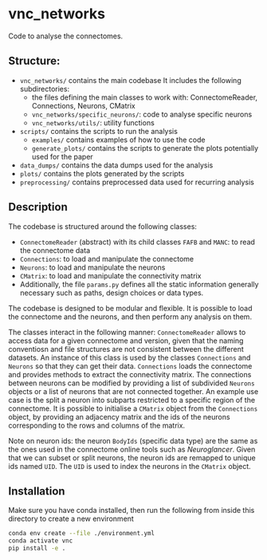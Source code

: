 # vnc_networks
Code to analyse the connectomes.

## Structure:
- `vnc_networks/` contains the main codebase
    It includes the following subdirectories:
    - the files defining the main classes to work with: ConnectomeReader, Connections, Neurons, CMatrix
    - `vnc_networks/specific_neurons/`: code to analyse specific neurons
    - `vnc_networks/utils/`: utility functions
- `scripts/` contains the scripts to run the analysis
    - `examples/` contains examples of how to use the code
    - `generate_plots/` contains the scripts to generate the plots potentially used for the paper
- `data_dumps/` contains the data dumps used for the analysis
- `plots/` contains the plots generated by the scripts
- `preprocessing/` contains preprocessed data used for recurring analysis

## Description
The codebase is structured around the following classes:
- `ConnectomeReader` (abstract) with its child classes `FAFB` and `MANC`: to read the connectome data
- `Connections`: to load and manipulate the connectome
- `Neurons`: to load and manipulate the neurons
- `CMatrix`: to load and manipulate the connectivity matrix
- Additionally, the file `params.py` defines all the static information generally necessary such as paths, design choices or data types.

The codebase is designed to be modular and flexible. It is possible to load the connectome and the neurons, and then perform any analysis on them. 

The classes interact in the following manner:
`ConnectomeReader` allows to access data for a given connectome and version, given that the naming conventiosn and file structures are not consistent between the different datasets. An instance of this class is used by the classes `Connections` and `Neurons` so that they can get their data.
`Connections` loads the connectome and provides methods to extract the connectivity matrix. The connections between neurons can be modified by 
providing a list of subdivided `Neurons` objects or a list of neurons that are not connected together. An example use case is the split a neuron into subparts
restricted to a specific region of the connectome. 
It is possible to initialise a `CMatrix` object from the `Connections` object, by
providing an adjacency matrix and the ids of the neurons corresponding to the rows and columns of the matrix.

Note on neuron ids: the neuron `BodyIds` (specific data type) are the same as the ones used in the connectome online tools such as _Neuroglancer_. Given that we can subset or split neurons, the neuron ids are remapped to unique ids named `UID`. The `UID` is used to index the neurons in the `CMatrix` object.

## Installation

Make sure you have conda installed, then run the following from inside this directory to create a new environment

```bash
conda env create --file ./environment.yml
conda activate vnc
pip install -e .
```
